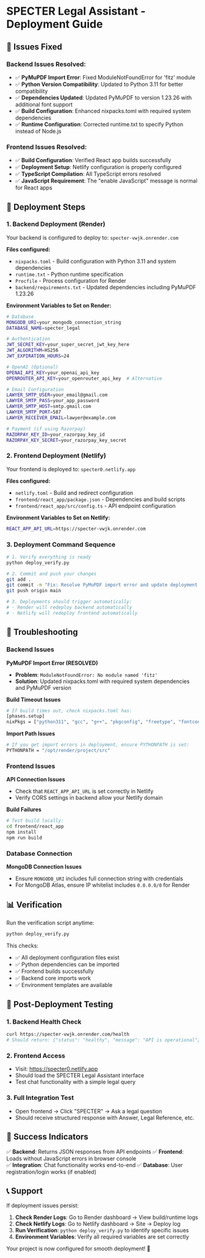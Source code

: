 # SPECTER Legal Assistant - Deployment Guide

## 🎉 Issues Fixed

### Backend Issues Resolved:
- ✅ **PyMuPDF Import Error**: Fixed ModuleNotFoundError for 'fitz' module
- ✅ **Python Version Compatibility**: Updated to Python 3.11 for better compatibility
- ✅ **Dependencies Updated**: Updated PyMuPDF to version 1.23.26 with additional font support
- ✅ **Build Configuration**: Enhanced nixpacks.toml with required system dependencies
- ✅ **Runtime Configuration**: Corrected runtime.txt to specify Python instead of Node.js

### Frontend Issues Resolved:
- ✅ **Build Configuration**: Verified React app builds successfully
- ✅ **Deployment Setup**: Netlify configuration is properly configured
- ✅ **TypeScript Compilation**: All TypeScript errors resolved
- ✅ **JavaScript Requirement**: The "enable JavaScript" message is normal for React apps

## 🚀 Deployment Steps

### 1. Backend Deployment (Render)

Your backend is configured to deploy to: `specter-vwjk.onrender.com`

**Files configured:**
- `nixpacks.toml` - Build configuration with Python 3.11 and system dependencies
- `runtime.txt` - Python runtime specification
- `Procfile` - Process configuration for Render
- `backend/requirements.txt` - Updated dependencies including PyMuPDF 1.23.26

**Environment Variables to Set on Render:**
```bash
# Database
MONGODB_URI=your_mongodb_connection_string
DATABASE_NAME=specter_legal

# Authentication
JWT_SECRET_KEY=your_super_secret_jwt_key_here
JWT_ALGORITHM=HS256
JWT_EXPIRATION_HOURS=24

# OpenAI (Optional)
OPENAI_API_KEY=your_openai_api_key
OPENROUTER_API_KEY=your_openrouter_api_key  # Alternative

# Email Configuration
LAWYER_SMTP_USER=your_email@gmail.com
LAWYER_SMTP_PASS=your_app_password
LAWYER_SMTP_HOST=smtp.gmail.com
LAWYER_SMTP_PORT=587
LAWYER_RECEIVER_EMAIL=lawyer@example.com

# Payment (if using Razorpay)
RAZORPAY_KEY_ID=your_razorpay_key_id
RAZORPAY_KEY_SECRET=your_razorpay_key_secret
```

### 2. Frontend Deployment (Netlify)

Your frontend is deployed to: `specter0.netlify.app`

**Files configured:**
- `netlify.toml` - Build and redirect configuration
- `frontend/react_app/package.json` - Dependencies and build scripts
- `frontend/react_app/src/config.ts` - API endpoint configuration

**Environment Variables to Set on Netlify:**
```bash
REACT_APP_API_URL=https://specter-vwjk.onrender.com
```

### 3. Deployment Command Sequence

```bash
# 1. Verify everything is ready
python deploy_verify.py

# 2. Commit and push your changes
git add .
git commit -m "Fix: Resolve PyMuPDF import error and update deployment configuration"
git push origin main

# 3. Deployments should trigger automatically:
# - Render will redeploy backend automatically
# - Netlify will redeploy frontend automatically
```

## 🔧 Troubleshooting

### Backend Issues

**PyMuPDF Import Error (RESOLVED)**
- **Problem**: `ModuleNotFoundError: No module named 'fitz'`
- **Solution**: Updated nixpacks.toml with required system dependencies and PyMuPDF version

**Build Timeout Issues**
```bash
# If build times out, check nixpacks.toml has:
[phases.setup]
nixPkgs = ["python311", "gcc", "g++", "pkgconfig", "freetype", "fontconfig", "harfbuzz"]
```

**Import Path Issues**
```bash
# If you get import errors in deployment, ensure PYTHONPATH is set:
PYTHONPATH = "/opt/render/project/src"
```

### Frontend Issues

**API Connection Issues**
- Check that `REACT_APP_API_URL` is set correctly in Netlify
- Verify CORS settings in backend allow your Netlify domain

**Build Failures**
```bash
# Test build locally:
cd frontend/react_app
npm install
npm run build
```

### Database Connection

**MongoDB Connection Issues**
- Ensure `MONGODB_URI` includes full connection string with credentials
- For MongoDB Atlas, ensure IP whitelist includes `0.0.0.0/0` for Render

## 📊 Verification

Run the verification script anytime:
```bash
python deploy_verify.py
```

This checks:
- ✅ All deployment configuration files exist
- ✅ Python dependencies can be imported
- ✅ Frontend builds successfully
- ✅ Backend core imports work
- ✅ Environment templates are available

## 🔄 Post-Deployment Testing

### 1. Backend Health Check
```bash
curl https://specter-vwjk.onrender.com/health
# Should return: {"status": "healthy", "message": "API is operational"}
```

### 2. Frontend Access
- Visit: https://specter0.netlify.app
- Should load the SPECTER Legal Assistant interface
- Test chat functionality with a simple legal query

### 3. Full Integration Test
- Open frontend → Click "SPECTER" → Ask a legal question
- Should receive structured response with Answer, Legal Reference, etc.

## 🎯 Success Indicators

✅ **Backend**: Returns JSON responses from API endpoints
✅ **Frontend**: Loads without JavaScript errors in browser console  
✅ **Integration**: Chat functionality works end-to-end
✅ **Database**: User registration/login works (if enabled)

## 📞 Support

If deployment issues persist:

1. **Check Render Logs**: Go to Render dashboard → View build/runtime logs
2. **Check Netlify Logs**: Go to Netlify dashboard → Site → Deploy log
3. **Run Verification**: `python deploy_verify.py` to identify specific issues
4. **Environment Variables**: Verify all required variables are set correctly

Your project is now configured for smooth deployment! 🚀
